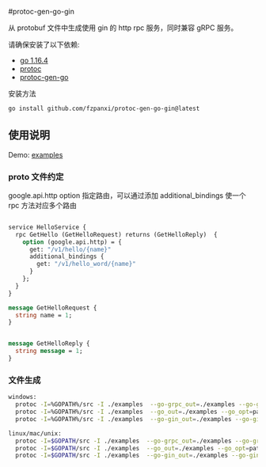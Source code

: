 #protoc-gen-go-gin

从 protobuf 文件中生成使用 gin 的 http rpc 服务，同时兼容 gRPC 服务。


请确保安装了以下依赖:

- [go 1.16.4](https://golang.org/dl/)
- [protoc](https://github.com/protocolbuffers/protobuf)
- [protoc-gen-go](https://github.com/protocolbuffers/protobuf-go)

安装方法

```bash
go install github.com/fzpanxi/protoc-gen-go-gin@latest
```

## 使用说明

Demo: [examples](./examples)

### proto 文件约定

 google.api.http option 指定路由，可以通过添加 additional_bindings 使一个 rpc 方法对应多个路由

```protobuf

service HelloService {
  rpc GetHello (GetHelloRequest) returns (GetHelloReply)  {
    option (google.api.http) = {
      get: "/v1/hello/{name}"
      additional_bindings {
        get: "/v1/hello_word/{name}"
      }
    };
  }
}

message GetHelloRequest {
  string name = 1;
}


message GetHelloReply {
  string message = 1;
}

```
### 文件生成

```bash
windows:
  protoc -I=%GOPATH%/src -I ./examples  --go-grpc_out=./examples --go-grpc_opt=paths=source_relative examples/hello/api/hello/v1/hello.proto
  protoc -I=%GOPATH%/src -I ./examples  --go_out=./examples --go_opt=paths=source_relative examples/hello/api/hello/v1/hello.proto
  protoc -I=%GOPATH%/src -I ./examples  --go-gin_out=./examples --go-gin_opt=paths=source_relative examples/hello/api/hello/v1/hello.proto
```
```bash
linux/mac/unix:
  protoc -I=$GOPATH/src -I ./examples  --go-grpc_out=./examples --go-grpc_opt=paths=source_relative examples/hello/api/hello/v1/hello.proto
  protoc -I=$GOPATH/src -I ./examples  --go_out=./examples --go_opt=paths=source_relative examples/hello/api/hello/v1/hello.proto
  protoc -I=$GOPATH/src -I ./examples  --go-gin_out=./examples --go-gin_opt=paths=source_relative examples/hello/api/hello/v1/hello.proto
```